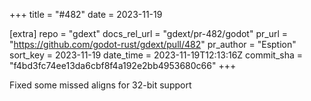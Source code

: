 +++
title = "#482"
date = 2023-11-19

[extra]
repo = "gdext"
docs_rel_url = "gdext/pr-482/godot"
pr_url = "https://github.com/godot-rust/gdext/pull/482"
pr_author = "Esption"
sort_key = 2023-11-19
date_time = 2023-11-19T12:13:16Z
commit_sha = "f4bd3fc74ee13da6cbf8f4a192e2bb4953680c66"
+++

Fixed some missed aligns for 32-bit support
